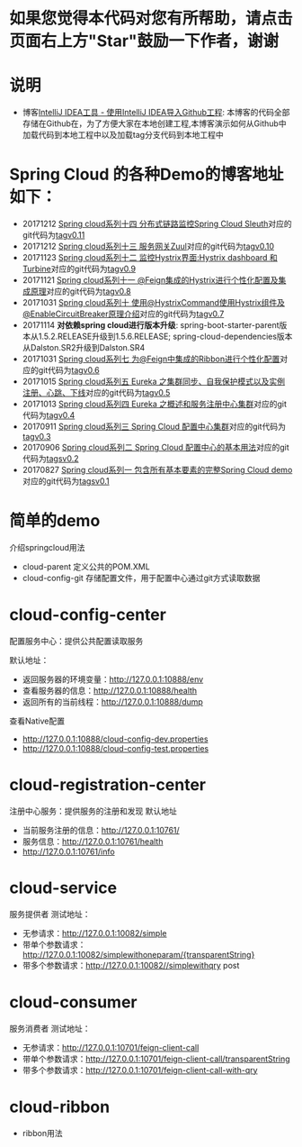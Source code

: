 # 如果您觉得本代码对您有所帮助，请点击页面右上方"Star"鼓励一下作者，谢谢
# 说明
- 博客[IntelliJ IDEA工具 - 使用IntelliJ IDEA导入Github工程](http://blog.csdn.net/hry2015/article/details/77984399): 本博客的代码全部存储在Github在，为了方便大家在本地创建工程,本博客演示如何从Github中加载代码到本地工程中以及加载tag分支代码到本地工程中

# Spring Cloud 的各种Demo的博客地址如下：
- 20171212 [Spring cloud系列十四 分布式链路监控Spring Cloud Sleuth](http://blog.csdn.net/hry2015/article/details/78905489)对应的git代码为[tagv0.11](https://github.com/hryou0922/spring_cloud/tree/v0.11)
- 20171212 [Spring cloud系列十三 服务网关Zuul](http://blog.csdn.net/hry2015/article/details/78785009)对应的git代码为[tagv0.10](https://github.com/hryou0922/spring_cloud/tree/v0.10)
- 20171123 [ Spring cloud系列十二 监控Hystrix界面:Hystrix dashboard 和 Turbine](http://blog.csdn.net/hry2015/article/details/78617954)对应的git代码为[tagv0.9](https://github.com/hryou0922/spring_cloud/tree/v0.9)
- 20171121 [ Spring cloud系列十一 @Feign集成的Hystrix进行个性化配置及集成原理](http://blog.csdn.net/hry2015/article/details/78595645)对应的git代码为[tagv0.8](https://github.com/hryou0922/spring_cloud/tree/v0.8)
- 20171031 [ Spring cloud系列十 使用@HystrixCommand使用Hystrix组件及@EnableCircuitBreaker原理介绍](http://blog.csdn.net/hry2015/article/details/78577695)对应的git代码为[tagv0.7](https://github.com/hryou0922/spring_cloud/tree/v0.7)
- 20171114 **对依赖spring cloud进行版本升级**: spring-boot-starter-parent版本从1.5.2.RELEASE升级到1.5.6.RELEASE; spring-cloud-dependencies版本从Dalston.SR2升级到Dalston.SR4
- 20171031 [Spring cloud系列七 为@Feign中集成的Ribbon进行个性化配置](http://blog.csdn.net/hry2015/article/details/78408342)对应的git代码为[tagv0.6](https://github.com/hryou0922/spring_cloud/tree/v0.6/cloud-consumer-ribbon/src/main/java/com/hry/spring/cloud/consumer/ribbon)
- 20171015 [Spring cloud系列五 Eureka 之集群同步、自我保护模式以及实例注册、心跳、下线](http://blog.csdn.net/hry2015/article/details/78245149)对应的git代码为[tagv0.5](https://github.com/hryou0922/spring_cloud/blob/v0.5/cloud-registration-center/src/main/resources/application-simple2.yml)
- 20171013 [Spring cloud系列四 Eureka 之概述和服务注册中心集群](http://blog.csdn.net/hry2015/article/details/78220673)对应的git代码为[tagv0.4](https://github.com/hryou0922/spring_cloud/blob/v0.4/cloud-registration-center/src/main/resources/application-simple2.yml)
- 20170911 [Spring cloud系列三 Spring Cloud 配置中心集群](http://blog.csdn.net/hry2015/article/details/77938249)对应的git代码为[tagv0.3](https://github.com/hryou0922/spring_cloud/tree/v0.3)
- 20170906 [Spring cloud系列二 Spring Cloud 配置中心的基本用法](http://blog.csdn.net/hry2015/article/details/77870854)对应的git代码为[tagsv0.2](https://github.com/hryou0922/spring_cloud/tree/v0.2)
- 20170827 [Spring cloud系列一 包含所有基本要素的完整Spring Cloud demo](http://blog.csdn.net/hry2015/article/details/77623366) 对应的git代码为[tagsv0.1](https://github.com/hryou0922/spring_cloud/tree/v0.1)

# 简单的demo
介绍springcloud用法 
- cloud-parent
定义公共的POM.XML
- cloud-config-git
存储配置文件，用于配置中心通过git方式读取数据

# cloud-config-center
配置服务中心：提供公共配置读取服务

默认地址：
- 返回服务器的环境变量：http://127.0.0.1:10888/env
- 查看服务器的信息：http://127.0.0.1:10888/health
- 返回所有的当前线程：http://127.0.0.1:10888/dump

查看Native配置
- http://127.0.0.1:10888/cloud-config-dev.properties
- http://127.0.0.1:10888/cloud-config-test.properties


# cloud-registration-center
注册中心服务：提供服务的注册和发现
默认地址
- 当前服务注册的信息：http://127.0.0.1:10761/ 
- 服务信息：http://127.0.0.1:10761/health
- http://127.0.0.1:10761/info

# cloud-service
服务提供者
测试地址： 
- 无参请求：http://127.0.0.1:10082/simple
- 带单个参数请求：http://127.0.0.1:10082/simplewithoneparam/{transparentString}
- 带多个参数请求：http://127.0.0.1:10082//simplewithqry post

# cloud-consumer
服务消费者
测试地址： 
- 无参请求：http://127.0.0.1:10701/feign-client-call
- 带单个参数请求：http://127.0.0.1:10701/feign-client-call/transparentString
- 带多个参数请求：http://127.0.0.1:10701/feign-client-call-with-qry

# cloud-ribbon
- ribbon用法
